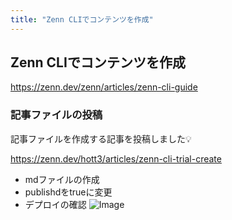 ```yaml
---
title: "Zenn CLIでコンテンツを作成"
---
```


## Zenn CLIでコンテンツを作成

https://zenn.dev/zenn/articles/zenn-cli-guide

### 記事ファイルの投稿

記事ファイルを作成する記事を投稿しました💡

https://zenn.dev/hott3/articles/zenn-cli-trial-create

- mdファイルの作成
- publishdをtrueに変更
- デプロイの確認
    ![Image](https://user-images.githubusercontent.com/113865871/219845479-9d8bca97-ac00-4831-9433-05b317a17fa8.png)

